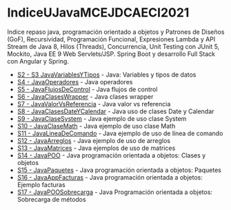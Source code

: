 # IndiceUJavaMCEJDCAECI2021
Indice repaso java, programación orientado a objetos y Patrones de Diseños (GoF), Recursividad, Programación Funcional, Expresiones Lambda y API Stream de Java 8, Hilos (Threads), Concurrencia, Unit Testing con JUnit 5, Mockito, Java EE 9 Web Servlets/JSP. Spring Boot y desarrollo Full Stack con Angular y Spring. 

* [S2 - S3 JavaVariablesYTipos](https://github.com/AsterixKo/JavaVariablesYTipos) - Java: Variables y tipos de datos
* [S4 - JavaOperadores](https://github.com/AsterixKo/JavaOperadores) - Java operadores
* [S5 - JavaFlujosDeControl](https://github.com/AsterixKo/JavaFlujosDeControl) - Java flujos de control
* [S6 - JavaClasesWrapper](https://github.com/AsterixKo/JavaClasesWrapper) - Java clases wrapper
* [S7 - JavaValorVsReferencia](https://github.com/AsterixKo/JavaValorVsReferencia) - Java valor vs referencia
* [S8 - JavaClasesDateYCalendar](https://github.com/AsterixKo/JavaClasesDateYCalendar) - Java uso de clases Date y Calendar
* [S9 - JavaClaseSystem](https://github.com/AsterixKo/JavaClaseSystem) - Java ejemplo de uso clase System
* [S10 - JavaClaseMath](https://github.com/AsterixKo/JavaClaseMath) - Java ejemplo de uso clase Math
* [S11 - JavaLineaDeComando](https://github.com/AsterixKo/JavaLineaDeComando) - Java ejemplo de uso de línea de comando
* [S12 - JavaArreglos](https://github.com/AsterixKo/JavaArreglos) - Java ejemplo de uso de arreglos
* [S13 - JavaMatrices](https://github.com/AsterixKo/JavaMatrices) - Java ejemplos de uso de matrices
* [S14 - JavaPOO](https://github.com/AsterixKo/JavaPOO) - Java programación orientada a objetos: Clases y objetos
* [S15 - JavaPaquetes](https://github.com/AsterixKo/JavaPaquetes) - Java programación orientada a objetos: Paquetes
* [S16 - JavaAppFacturas](https://github.com/AsterixKo/JavaAppFacturas) - Java programación orientada a objetos: Ejemplo facturas
* [S17 - JavaPOOSobrecarga](https://github.com/AsterixKo/JavaPOOSobrecarga) - Java Programación orientada a objetos: Sobrecarga de métodos
